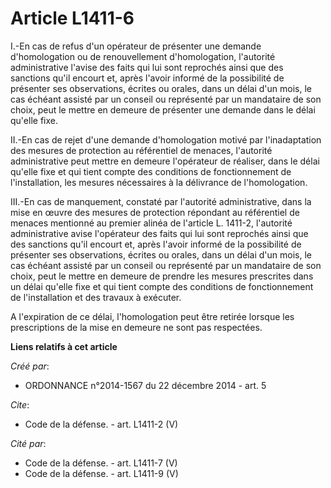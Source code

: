 # Article L1411-6

I.-En cas de refus d'un opérateur de présenter une demande d'homologation ou de renouvellement d'homologation, l'autorité
administrative l'avise des faits qui lui sont reprochés ainsi que des sanctions qu'il encourt et, après l'avoir informé de la
possibilité de présenter ses observations, écrites ou orales, dans un délai d'un mois, le cas échéant assisté par un conseil
ou représenté par un mandataire de son choix, peut le mettre en demeure de présenter une demande dans le délai qu'elle fixe. 

II.-En cas de rejet d'une demande d'homologation motivé par l'inadaptation des mesures de protection au référentiel de
menaces, l'autorité administrative peut mettre en demeure l'opérateur de réaliser, dans le délai qu'elle fixe et qui tient
compte des conditions de fonctionnement de l'installation, les mesures nécessaires à la délivrance de l'homologation. 

III.-En cas de manquement, constaté par l'autorité administrative, dans la mise en œuvre des mesures de protection répondant
au référentiel de menaces mentionné au premier alinéa de l'article L. 1411-2, l'autorité administrative avise l'opérateur des
faits qui lui sont reprochés ainsi que des sanctions qu'il encourt et, après l'avoir informé de la possibilité de présenter
ses observations, écrites ou orales, dans un délai d'un mois, le cas échéant assisté par un conseil ou représenté par un
mandataire de son choix, peut le mettre en demeure de prendre les mesures prescrites dans un délai qu'elle fixe et qui tient
compte des conditions de fonctionnement de l'installation et des travaux à exécuter. 

A l'expiration de ce délai, l'homologation peut être retirée lorsque les prescriptions de la mise en demeure ne sont pas
respectées.

**Liens relatifs à cet article**

_Créé par_:

  - ORDONNANCE n°2014-1567 du 22 décembre 2014 - art. 5

_Cite_:

  - Code de la défense. - art. L1411-2 (V)

_Cité par_:

  - Code de la défense. - art. L1411-7 (V)
  - Code de la défense. - art. L1411-9 (V)

